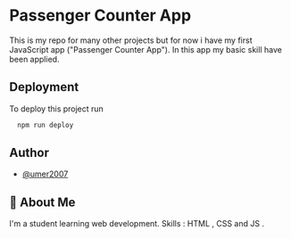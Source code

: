 
# Passenger  Counter App

This is my repo for many other projects but for now i have my first JavaScript app ("Passenger Counter App"). In this app my basic skill have been applied.


## Deployment

To deploy this project run

```bash
  npm run deploy
```


## Author

- [@umer2007](https://github.com/umer2007)


## 🚀 About Me
I'm  a student learning web development.
Skills : HTML , CSS and JS .

